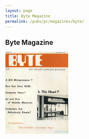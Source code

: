 ```yaml
---
layout: page
title: Byte Magazine
permalink: /pubs/pc/magazines/byte/
---
```


Byte Magazine
-------------

[<img src="BYTE-1975-11/cover.jpg" width="200" height="260" alt="BYTE Magazine, Nov 1975"/>](BYTE-1975-11/)
